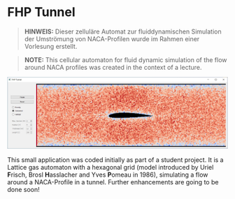 # FHP Tunnel

> **HINWEIS:**
> Dieser zelluläre Automat zur fluiddynamischen Simulation der Umströmung von NACA-Profilen 
> wurde im Rahmen einer Vorlesung erstellt.

> **NOTE:**
> This cellular automaton for fluid dynamic simulation of the flow around NACA profiles 
> was created in the context of a lecture.


![gui](misc/gui.PNG "Screenshot of the GUI")


This small application was coded initially as part of a student project.
It is a Lattice gas automaton with a hexagonal grid (model introduced by Uriel **F**risch, Brosl **H**asslacher and Yves **P**omeau in 1986),
simulating a flow around a NACA-Profile in a tunnel. Further enhancements are going to be done soon!
